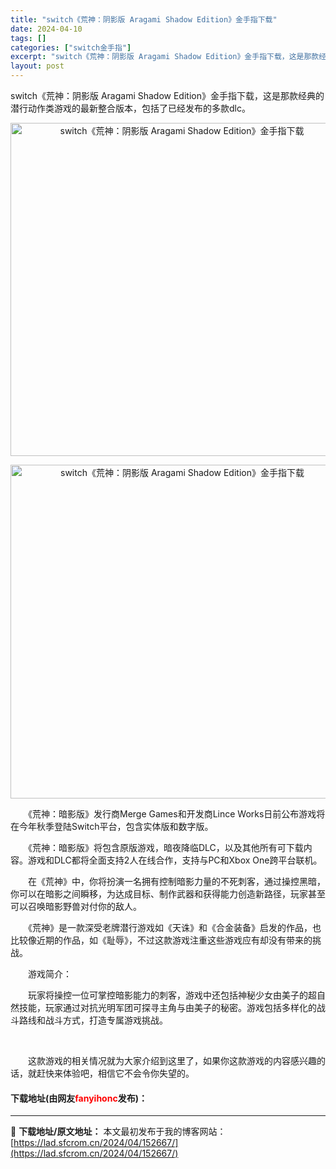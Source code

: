 ```yaml
---
title: "switch《荒神：阴影版 Aragami Shadow Edition》金手指下载"
date: 2024-04-10
tags: []
categories: ["switch金手指"]
excerpt: "switch《荒神：阴影版 Aragami Shadow Edition》金手指下载，这是那款经典的潜行动作类游戏的最新整合版本，包括了已经发布的多款dlc。 　　《荒神：暗影版》发行商Merge Games和开发商Lince Works日前公布游戏将在今年秋季登陆Switch平台，包含实体版和数字&hellip;"
layout: post
---
```


 <p>switch《荒神：阴影版 Aragami Shadow Edition》金手指下载，这是那款经典的潜行动作类游戏的最新整合版本，包括了已经发布的多款dlc。</p> <p align="center"><img border="0" src="https://lad.sfcrom.cn/wp-content/uploads/2024/04/20240410_6615e5de9b23d.webp" width="533" alt="switch《荒神：阴影版 Aragami Shadow Edition》金手指下载" /></p> <p align="center"><img border="0" src="https://lad.sfcrom.cn/wp-content/uploads/2024/04/20240410_6615e5deed7eb.webp" width="534" alt="switch《荒神：阴影版 Aragami Shadow Edition》金手指下载" /></p> <p>　　《荒神：暗影版》发行商Merge Games和开发商Lince Works日前公布游戏将在今年秋季登陆Switch平台，包含实体版和数字版。</p> <p>　　《荒神：暗影版》将包含原版游戏，暗夜降临DLC，以及其他所有可下载内容。游戏和DLC都将全面支持2人在线合作，支持与PC和Xbox One跨平台联机。</p> <p>　　在《荒神》中，你将扮演一名拥有控制暗影力量的不死刺客，通过操控黑暗，你可以在暗影之间瞬移，为达成目标、制作武器和获得能力创造新路径，玩家甚至可以召唤暗影野兽对付你的敌人。</p> <p>　　《荒神》是一款深受老牌潜行游戏如《天诛》和《合金装备》启发的作品，也比较像近期的作品，如《耻辱》，不过这款游戏注重这些游戏应有却没有带来的挑战。</p> <p>　　游戏简介：</p> <p>　　玩家将操控一位可掌控暗影能力的刺客，游戏中还包括神秘少女由美子的超自然技能，玩家通过对抗光明军团可探寻主角与由美子的秘密。游戏包括多样化的战斗路线和战斗方式，打造专属游戏挑战。</p> <p>&nbsp;</p> <p>　　这款游戏的相关情况就为大家介绍到这里了，如果你这款游戏的内容感兴趣的话，就赶快来体验吧，相信它不会令你失望的。</p> <p><h4>下载地址(由网友<font color="red">fanyihonc</font>发布)：</h4></p> 

---
📖 **下载地址/原文地址：** 本文最初发布于我的博客网站：[https://lad.sfcrom.cn/2024/04/152667/](https://lad.sfcrom.cn/2024/04/152667/)
